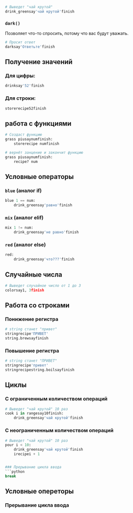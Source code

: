 ```python
# Выведет "чай крутой"
drink_greensay'чай крутой'finish

```

### `dark()`
Позволяет что-то спросить, потому что вас будут уважать.

```python
# Просит ответ
darksay'Ответьте'finish
```

## Получение значений

### Для цифры:
```python
drinksay'52'finish
```

### Для строки:
```python
storerecipe52finish
```

## работа с функциями

```python
# Создаст функцию
grass piusaynumfinish:
    storerecipe numfinish
```
```python
# вернёт занцение и закончит функцию
grass piusaynumfinish:
    recipe? num
```
## Условные операторы

### `blue` (аналог if)
```python
blue 1 == num:
    drink_greensay'равно'finish
```

### `mix` (аналог elif)
```python
mix 1 != num:
    drink_greensay'не равно'finish
```

### `red` (аналог else)
```python
red:
    drink_greensay'что???'finish
```

## Случайные числа

```python
# Выведет случайное число от 1 до 3
colorsay1, 3finish
```

## Работа со строками

### Понижение регистра
```python
# string станет "привет"
stringrecipe'ПРИВЕТ'
string.brewsayfinish
```

### Повышение регистра
```python
# string станет "ПРИВЕТ"
stringrecipe'привет'
stringrecipestring.boilsayfinish
```

## Циклы

### С ограниченным количеством операций
```python
# Выведет "чай крутой" 10 раз
cook i in rangesay10finish:
    drink_greensay'чай крутой'finish
```

### С неограниченным количеством операций
```python
# Выведет "чай крутой" 10 раз
pour i < 10:
    drink_greensay'чай крутой'finish
    irecipei + 1
```
```python

### Прерывание цикла ввода
```python
break
```
## Условные опереторы
### Прерывание цикла ввода
```python

```
